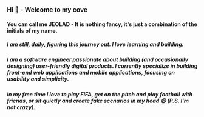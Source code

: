 ### Hi 👋 - Welcome to my cove
#### You can call me JEOLAD - It is nothing fancy, it's just a combination of the initials of my name.
##### I am still, daily, figuring this journey out. I love learning and building.
##### I am a software engineer passionate about building (and occasionally designing) user-friendly digital products. I currently specialize in building front-end web applications and mobile applications, focusing on usability and simplicity.
##### In my free time I love to play FIFA, get on the pitch and play football with friends, or sit quietly and create fake scenarios in my head 😄 (P.S. I'm not crazy).

<!--
**Jessepelumi/Jessepelumi** is a ✨ _special_ ✨ repository because its `README.md` (this file) appears on your GitHub profile.

Here are some ideas to get you started:

- 🔭 I’m currently working on ...
- 🌱 I’m currently learning ...
- 👯 I’m looking to collaborate on ...
- 🤔 I’m looking for help with ...
- 💬 Ask me about ...
- 📫 How to reach me: ...
- 😄 Pronouns: ...
- ⚡ Fun fact: ...
-->
